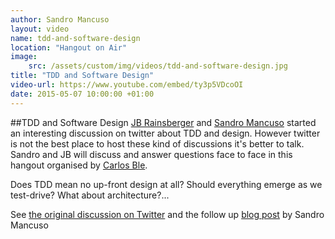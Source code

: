 ```yaml
---
author: Sandro Mancuso
layout: video
name: tdd-and-software-design
location: "Hangout on Air"
image:
    src: /assets/custom/img/videos/tdd-and-software-design.jpg
title: "TDD and Software Design"
video-url: https://www.youtube.com/embed/ty3p5VDcoOI
date: 2015-05-07 10:00:00 +01:00
---
```


##TDD and Software Design
[JB Rainsberger]("http://twitter.com/jbrains") and [Sandro Mancuso]("http://twitter.com/sandromancuso") started an interesting discussion on twitter about TDD and design. However twitter is not the best place to host these kind of discussions it's better to talk. Sandro and JB will discuss and answer questions face to face in this hangout organised by [Carlos Ble]("http://twitter.com/carlosble").

Does TDD mean no up-front design at all? Should everything emerge as we test-drive? What about architecture?...

See [the original discussion on Twitter]("https://twitter.com/sandromancuso/status/588503877235781632") and the follow up [blog post]("http://codurance.com/2015/05/12/does-tdd-lead-to-good-design/") by Sandro Mancuso
